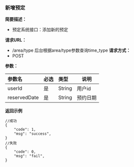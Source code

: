 ### 新增预定

**简要描述：**
- 预定系统接口：添加新的预定

**请求URL：**
- /area/type
后台根据area/type参数查询time_type
**请求方式：**
- POST

**参数：** 

|参数名|必选|类型|说明|
|:----    |:---|:----- |-----   |
|userId |是  |String |用户id   |
|reservedDate |是  |String |预约日期   | 2018-05-02 14:00 ~ 15:00 或者 2018-05-02


**返回示例**
```
//成功
{
    "code": 1,
    "msg": "success",
}
//失败
{
    "code": 0,
    "msg": "fail",
}
 ```
